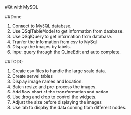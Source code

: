#Qt with MySQL

##Done 
1. Connect to MySQL database.
2. Use QSqlTableModel to get information from database.
3. Use QSqlQuery to get information from database.
4. Tranfer the information from csv to MySql
5. Display the images by labels.
6. Input query through the QLineEdit and auto complete.

 
##TODO

1. Create csv files to handle the large scale data.
2. Create servel tables 
3. Display image names and location.
4. Batch resize and pre-process the images.
5. Add flow chart of the transformation and action. 
6. Use drog and drop to control the widgets.
7. Adjust the size before displaying the images 
8. Use tab to display the data coming from different nodes.
